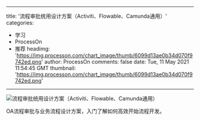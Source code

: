 
---
title: '流程审批统用设计方案（Activiti、Flowable、Camunda通用）'
categories: 
 - 学习
 - ProcessOn
 - 推荐
headimg: 'https://img.processon.com/chart_image/thumb/6099d13ae0b34d070f9742ed.png'
author: ProcessOn
comments: false
date: Tue, 11 May 2021 11:54:45 GMT
thumbnail: 'https://img.processon.com/chart_image/thumb/6099d13ae0b34d070f9742ed.png'
---

<div>   
<img class="thumb" alt="流程审批统用设计方案（Activiti、Flowable、Camunda通用）" src="https://img.processon.com/chart_image/thumb/6099d13ae0b34d070f9742ed.png" referrerpolicy="no-referrer">
<p>OA流程审批与业务流程设计方案，入门了解如何高效开始流程开发。</p>  
</div>
            